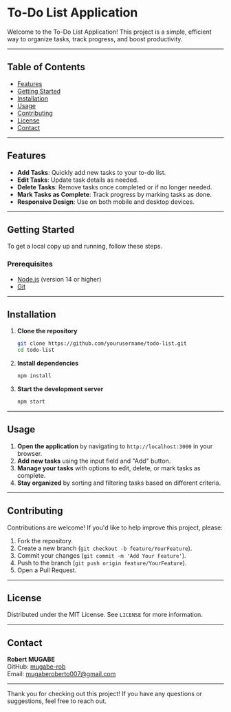 # To-Do List Application

Welcome to the To-Do List Application! This project is a simple, efficient way to organize tasks, track progress, and boost productivity.

---

## Table of Contents

- [Features](#features)
- [Getting Started](#getting-started)
- [Installation](#installation)
- [Usage](#usage)
- [Contributing](#contributing)
- [License](#license)
- [Contact](#contact)

---

## Features

- **Add Tasks**: Quickly add new tasks to your to-do list.
- **Edit Tasks**: Update task details as needed.
- **Delete Tasks**: Remove tasks once completed or if no longer needed.
- **Mark Tasks as Complete**: Track progress by marking tasks as done.
- **Responsive Design**: Use on both mobile and desktop devices.

---

## Getting Started

To get a local copy up and running, follow these steps.

### Prerequisites

- [Node.js](https://nodejs.org/) (version 14 or higher)
- [Git](https://git-scm.com/)

---

## Installation

1. **Clone the repository**

    ```bash
    git clone https://github.com/yourusername/todo-list.git
    cd todo-list
    ```

2. **Install dependencies**

    ```bash
    npm install
    ```

3. **Start the development server**

    ```bash
    npm start
    ```

---

## Usage

1. **Open the application** by navigating to `http://localhost:3000` in your browser.
2. **Add new tasks** using the input field and "Add" button.
3. **Manage your tasks** with options to edit, delete, or mark tasks as complete.
4. **Stay organized** by sorting and filtering tasks based on different criteria.

---

## Contributing

Contributions are welcome! If you'd like to help improve this project, please:

1. Fork the repository.
2. Create a new branch (`git checkout -b feature/YourFeature`).
3. Commit your changes (`git commit -m 'Add Your Feature'`).
4. Push to the branch (`git push origin feature/YourFeature`).
5. Open a Pull Request.

---

## License

Distributed under the MIT License. See `LICENSE` for more information.

---

## Contact

**Robert MUGABE**  
GitHub: [mugabe-rob](https://github.com/mugabe-rob)  
Email: mugaberoberto007@gmail.com

---

Thank you for checking out this project! If you have any questions or suggestions, feel free to reach out.
